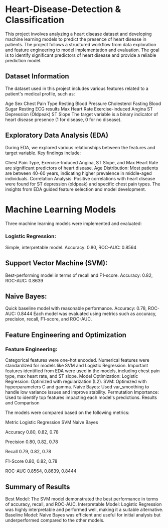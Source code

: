 # Heart-Disease-Detection & Classification 

This project involves analyzing a heart disease dataset and developing machine learning models to predict the presence of heart disease in patients. The project follows a structured workflow from data exploration and feature engineering to model implementation and evaluation. The goal is to identify significant predictors of heart disease and provide a reliable prediction model.

## Dataset Information

The dataset used in this project includes various features related to a patient's medical profile, such as:

Age
Sex
Chest Pain Type
Resting Blood Pressure
Cholesterol
Fasting Blood Sugar
Resting ECG results
Max Heart Rate
Exercise-induced Angina
ST Depression (Oldpeak)
ST Slope
The target variable is a binary indicator of heart disease presence (1 for disease, 0 for no disease).


## Exploratory Data Analysis (EDA)

During EDA, we explored various relationships between the features and target variable. Key findings include:

Chest Pain Type, Exercise-Induced Angina, ST Slope, and Max Heart Rate are significant predictors of heart disease.
Age Distribution: Most patients are between 40-60 years, indicating higher prevalence in middle-aged individuals.
Correlation Analysis: Positive correlations with heart disease were found for ST depression (oldpeak) and specific chest pain types.
The insights from EDA guided feature selection and model development.

# Machine Learning Models

Three machine learning models were implemented and evaluated:

### Logistic Regression:
Simple, interpretable model.
Accuracy: 0.80, ROC-AUC: 0.8564

## Support Vector Machine (SVM):
Best-performing model in terms of recall and F1-score.
Accuracy: 0.82, ROC-AUC: 0.8639

## Naive Bayes:
Quick baseline model with reasonable performance.
Accuracy: 0.78, ROC-AUC: 0.8444
Each model was evaluated using metrics such as accuracy, precision, recall, F1-score, and ROC-AUC.

## Feature Engineering and Optimization

### Feature Engineering:
Categorical features were one-hot encoded.
Numerical features were standardized for models like SVM and Logistic Regression.
Important features identified from EDA were used in the models, including chest pain type, max heart rate, and ST slope.
Model Optimization:
Logistic Regression: Optimized with regularization (L2).
SVM: Optimized with hyperparameters C and gamma.
Naive Bayes: Used var_smoothing to handle low variance issues and improve stability.
Permutation Importance: Used to identify top features impacting each model's predictions.
Results and Comparison

The models were compared based on the following metrics:

Metric	Logistic Regression	SVM	Naive Bayes

Accuracy	0.80,	0.82,	0.78

Precision	0.80,	0.82,	0.78

Recall	0.79,	0.82,	0.78

F1-Score	0.80,	0.82,	0.78

ROC-AUC	0.8564,	0.8639,	0.8444

## Summary of Results
Best Model: The SVM model demonstrated the best performance in terms of accuracy, recall, and ROC-AUC.
Interpretable Model: Logistic Regression was highly interpretable and performed well, making it a suitable alternative.
Baseline Model: Naive Bayes was efficient and useful for initial analysis but underperformed compared to the other models.


